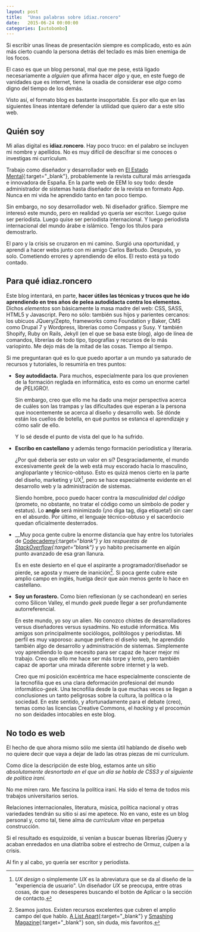 ```yaml
---
layout: post
title:  "Unas palabras sobre idiaz.roncero"
date:   2015-06-24 00:00:00
categories: [autobombo]
---
```


Si escribir unas líneas de presentación siempre es complicado, esto es aún más cierto cuando la persona detrás del teclado es más bien enemiga de los focos.

El caso es que un blog personal, mal que me pese, está ligado necesariamente a *alguien* que afirma hacer *algo* y que, en este fuego de vanidades que es internet, tiene la osadía de considerar ese *algo* como digno del tiempo de los demás.

Visto así, el formato blog es bastante insoportable. Es por ello que en las siguientes líneas intentaré defender la utilidad que quiero dar a este sitio web.


## Quién soy

Mi alias digital es __idiaz.roncero__. Hay poco truco: en el palabro se incluyen mi nombre y apellidos. No es muy difícil de descifrar si me conoces o investigas mi currículum.

Trabajo como diseñador y desarrollador web en [El Estado Mental][eem]{:target="_blank"}, probablemente la revista cultural más arriesgada e innovadora de España. En la parte web de EEM lo soy todo: desde administrador de sistemas hasta diseñador de la revista en formato App. Nunca en mi vida he aprendido tanto en tan poco tiempo. 

Sin embargo, no soy desarrollador web. Ni diseñador gráfico. Siempre me interesó este mundo, pero en realidad yo quería ser escritor. Luego quise ser periodista. Luego quise ser periodista internacional. Y luego periodista internacional del mundo árabe e islámico. Tengo los títulos para demostrarlo.

El paro y la crisis se cruzaron en mi camino. Surgió una oportunidad, y aprendí a hacer webs junto con mi amigo Carlos Barbudo. Después, yo solo. Cometiendo errores y aprendiendo de ellos. El resto está ya todo contado.

## Para qué idiaz.roncero

Este blog intentará, en parte, __hacer útiles las técnicas y trucos que he ido aprendiendo en tres años de pelea autodidacta contra los elementos.__ Dichos *elementos* son básicamente la masa madre del web: CSS, SASS, HTML5 y Javascript. Pero no sólo: también sus hijos y parientes cercanos: los ubicuos JQuery/Zepto, frameworks como Foundation y Baker, CMS como Drupal 7 y Wordpress, librerías como Compass y Susy. Y también Shopify, Ruby on Rails, Jekyll (en el que se basa este blog), algo de línea de comandos, librerías de todo tipo, tipografías y recursos de lo más variopinto. Me dejo más de la mitad de las cosas. Tiempo al tiempo.

Si me preguntaran qué es lo que puedo aportar a un mundo ya saturado de recursos y tutoriales, lo resumiría en tres puntos:

* __Soy autodidacta.__ 
  Para muchos, especialmente para los que provienen de la formación reglada en informática, esto es como un enorme cartel de ¡PELIGRO!.

  Sin embargo, creo que ello me ha dado una mejor perspectiva acerca de cuáles son las trampas y las dificultades que esperan a la persona que inocentemente se acerca al diseño y desarrollo web. Sé dónde están los cuellos de botella, en qué puntos se estanca el aprendizaje y cómo salir de ello. 

  Y lo sé desde el punto de vista del que lo ha sufrido.

* __Escribo en castellano__ y además tengo formación periodística y literaria. 

  ¿Por qué debería ser esto un valor en sí? Desgraciadamente, el mundo excesivamente *geek* de la web está muy escorado hacia lo masculino, angloparlante y técnico-obtuso. Esto es quizá menos cierto en la parte del diseño, marketing y UX[^1], pero se hace especialmente evidente en el desarrollo web y la administración de sistemas.

  Siendo hombre, poco puedo hacer contra la *masculinidad del código* (prometo, no obstante, no tratar el código como un símbolo de poder y estatus). Lo __anglo__ será minimizado (¡no diga tag, diga etiqueta!) sin caer en el absurdo. Por último, el lenguaje técnico-obtuso y el sacerdocio quedan oficialmente desterrados.

* __Muy poca gente cubre la enorme distancia que hay entre los tutoriales de [Codecademy][codecademy]{:target="_blank"} y las respuestas de [StackOverflow][stack]{:target="_blank"}__ y yo habito precisamente en algún punto avanzado de esa gran llanura.

   Es en este desierto en el que el aspirante a programador/diseñador se pierde, se agosta y muere de inanición[^2]. Si poca gente cubre este amplio campo en inglés, huelga decir que aún menos gente lo hace en castellano.

* __Soy un forastero.__ Como bien reflexionan (y se cachondean) en series como Silicon Valley, el mundo *geek* puede llegar a ser profundamente autorreferencial.

  En este mundo, yo soy un alien. No conozco chistes de desarrolladores versus diseñadores versus sysadmins. No estudié informática. Mis amigos son principalmente sociólogos, polítólogos y periodistas. Mi perfil es muy vaporoso: aunque prefiero el diseño web, he aprendido también algo de desarrollo y administración de sistemas. Simplemente voy aprendiendo lo que necesito para ser capaz de hacer mejor mi trabajo. Creo que ello me hace ser más torpe y lento, pero también capaz de aportar una mirada diferente sobre internet y la web.

  Creo que mi posición excéntrica me hace especialmente consciente de la tecnofilia que es una clara deformación profesional del mundo informático-*geek*. Una tecnofilia desde la que muchas veces se llegan a conclusiones un tanto peligrosas sobre la cultura, la política o la sociedad. En este sentido, y afortunadamente para el debate (creo), temas como las licencias Creative Commons, el *hacking* y el procomún no son deidades intocables en este blog.

[^1]: *UX design* o símplemente *UX* es la abreviatura que se da al diseño de la "experiencia de usuario". Un diseñador *UX* se preocupa, entre otras cosas, de que no desesperes buscando el botón de Aplicar o la sección de contacto.
[^2]: Seamos justos. Existen recursos excelentes que cubren el amplio campo del que hablo. [A List Apart][list]{:target="_blank"} y [Smashing Magazine][smashing]{:target="_blank"} son, sin duda, mis favoritos.

## No todo es web

El hecho de que ahora mismo sólo me sienta útil hablando de diseño web no quiere decir que vaya a dejar de lado las otras piezas de mi currículum.

Como dice la descripción de este blog, estamos ante un sitio *absolutamente desnortado en el que un día se habla de CSS3 y al siguiente de política iraní.* 

No me miren raro. Me fascina la política iraní. Ha sido el tema de todos mis trabajos universitarios serios.

Relaciones internacionales, literatura, música, política nacional y otras variedades tendrán su sitio si así me apetece. No en vano, este es un blog personal y, como tal, tiene alma de *currículum vitae* en perpetua construcción.

Si el resultado es esquizoide, si venían a buscar buenas librerías jQuery y acaban enredados en una diatriba sobre el estrecho de Ormuz, culpen a la crisis.

Al fin y al cabo, yo quería ser escritor y periodista.


[codecademy]:   http://www.codecademy.com
[list]:  		http://www.alistapart.com
[stack]: 		http://www.stackoverflow.com
[smashing]: 	http://www.smashingmagazine.com
[eem]:   		http://www.elestadomental.com
[jekyll-help]: 	https://github.com/jekyll/jekyll-help

